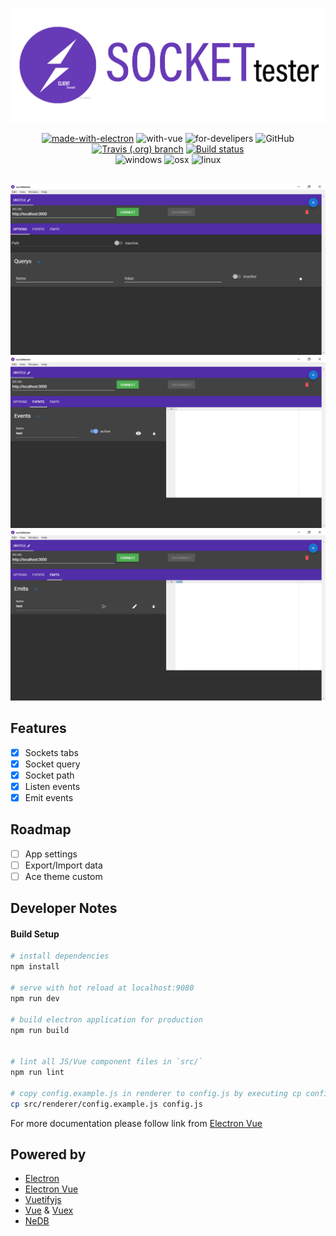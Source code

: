 <div align="center">

![socket-tester-banner](build/icons/banner.png)
</div>

<div align="center">

[![made-with-electron](https://img.shields.io/badge/made%20with-electron-green.svg?longCache=true&style=for-the-badge)](https://electron.io)
![with-vue](https://img.shields.io/badge/made%20with-vue.js-green.svg?longCache=true&style=for-the-badge&logo=vue.js)
![for-develipers](https://img.shields.io/badge/for-developers-orange.svg?longCache=true&style=for-the-badge)
![GitHub](https://img.shields.io/badge/license-MIT-blue.svg?longCache=true&style=for-the-badge)
<br>
[![Travis (.org) branch](https://img.shields.io/travis/OsirisFrik/socketTester/master.svg?icon=travisci&longCache=true&style=for-the-badge)](https://travis-ci.org/OsirisFrik/socketTester)
[![Build status](https://img.shields.io/appveyor/ci/OsirisFrik/SocketTester/master.svg?icon=appveyor&longCache=true&style=for-the-badge)](https://ci.appveyor.com/project/OsirisFrik/sockettester/branch/master)
<br>
![windows](https://img.shields.io/badge/windows-blue.svg?icon=apple&longCache=true&style=for-the-badge)
![osx](https://img.shields.io/badge/osx-blue.svg?icon=appveyor&longCache=true&style=for-the-badge)
![linux](https://img.shields.io/badge/linux-lightgrey.svg?icon=linux&longCache=true&style=for-the-badge)
<br>
<br>

![main](docs/main.PNG) 
<br>
![events](docs/events.PNG)
<br>
![emits](docs/emits.PNG)
</div>

## Features
- [x] Sockets tabs
- [x] Socket query
- [x] Socket path
- [x] Listen events
- [x] Emit events

## Roadmap
- [ ] App settings
- [ ] Export/Import data
- [ ] Ace theme custom

## Developer Notes

#### Build Setup

``` bash
# install dependencies
npm install

# serve with hot reload at localhost:9080
npm run dev

# build electron application for production
npm run build


# lint all JS/Vue component files in `src/`
npm run lint

# copy config.example.js in renderer to config.js by executing cp config.example.js config.js and set Mercury parser token
cp src/renderer/config.example.js config.js

```

For more documentation please follow link from [Electron Vue](https://simulatedgreg.gitbooks.io/electron-vue/content/)

## Powered by

- [Electron](https://electron.io)
- [Electron Vue](https://github.com/SimulatedGREG/electron-vue)
- [Vuetifyjs](https://vuetifyjs.com)
- [Vue](https://www.vuejs.org) & [Vuex](https://vuex.vuejs.org)
- [NeDB](https://github.com/jrop/nedb-promise)
